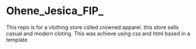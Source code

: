 # Ohene_Jesica_FIP_
 This repo is for a vlothing store cslled crowned apparel. this store sells casual and modern cloting. This was achieve using css and html based in a template 
